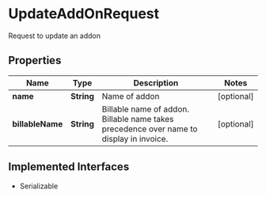 

# UpdateAddOnRequest

Request to update an addon

## Properties

| Name | Type | Description | Notes |
|------------ | ------------- | ------------- | -------------|
|**name** | **String** | Name of addon |  [optional] |
|**billableName** | **String** | Billable name of addon. Billable name takes precedence over name to display in invoice. |  [optional] |


## Implemented Interfaces

* Serializable


